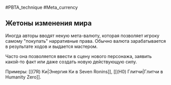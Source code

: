 #PBTA_technique #Meta_currency 
## Жетоны изменения мира
Иногда авторы вводят некую мета-валюту, которая позволяет игроку самому "покупать" нарративные права. Обычно валюта зарабатывается в результате ходов и выдается мастером.

Часто она позволяется ввести в сцену нового персонажа, заявить какой-то факт или даже создать новую действующую силу.

Примеры: [[(7R) Ки|Энергия Ки в Seven Ronins]], [[(H0) Глитчи|Глитчи в Humanity Zero]].